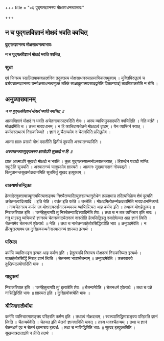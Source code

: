 +++
title = "०६ पुद्गलज्ञानस्य मोक्षसाधनत्वाभावः"

+++


## न च पुद्गलविज्ञानं मोक्षदं भवति क्वचित्

**पुद्गलज्ञानस्य मोक्षसाधनत्वाभावः**

**न च पुद्गलविज्ञानं मोक्षदं भवति क्वचित्**

### **सुधा**

एवं जिनस्य स्खलितवाक्त्वप्रदर्शनेन तदुक्तस्य मोक्षसाधनस्याप्रामाणिकत्वमुक्तम् । युक्तिविरुद्धत्वं च दर्शयन्नात्मज्ञानस्य यन्मोक्षसाधनत्वमुक्तं तत्किं साक्षादुतात्मप्रसादद्वारेति विकल्प्याद्यं तावन्निराकरोति न चेति ।

## **अनुव्याख्यानम्**

***न च पुद्गलविज्ञानं मोक्षदं भवति क्वचित् ॥***

आत्मविज्ञानं मोक्षदं न भवति अचेतनत्वात्पटवदिति शेषः । अस्य व्याप्तिमुपपादयति क्वचिदिति । नेति वर्तते । मोक्षदमिति च । तच्च भावप्रधानम् । न हि क्वचिदप्यचेतने मोक्षदत्वं दृष्टम् । येन व्याप्तिर्न स्यात् । कर्मणस्तथात्वं निराकरिष्यते । ज्ञानं तु चैतन्यमेव न चेतनमिति प्रसिद्धमेव ।

आत्मा ज्ञातः प्रसन्नो मोक्षं ददातीति द्वितीयं दूषयति अस्वातन्त्र्यादिति ।

***अस्वातन्त्र्यात्पुद्गलस्य ज्ञातोऽपि सुखदो न हि ॥***

ज्ञात आत्माऽपि सुखदो मोक्षदो न भवति । कुतः पुद्गलस्यात्मनोऽस्वातन्त्र्यात् । हिशब्देन पटादौ व्यप्तिः स्फुटेति सूचयति । अस्वातन्त्र्यं चानुपदमेव ज्ञास्यते । आत्मनः सुखमात्रदानं नोपपद्यते । किमुतानन्तसुखमोक्षदानमिति सूचयितुं सुखद इत्युक्तम् ।

### **वाक्यार्थचन्द्रिका**

हेत्वादेरनुक्तत्वान्न्यूनत्वमित्याशङ्क्य निश्चैतन्यादित्युत्तरग्रन्थानुरोधेन तल्लाभान्न तदित्यभिप्रेत्य शेषं पूरयति अचेतनत्वादित्यादि ॥ इति चेति । वर्तत इति वर्तते ॥ तच्चेति । मोक्षदमित्येतन्मोक्षदत्वमिति भावप्रधानमित्यर्थः । नन्वचेतनस्य कर्मण एव मोक्षदत्वदर्शनात्कथमस्य व्याप्तिरित्यत आह कर्मण इति । तथात्वं मोक्षहेतुत्वम् ॥ निराकरिष्यत इति । ‘कर्महेतुत्वमपि तु निश्चैतन्यादि’त्यादिनेति शेषः । तथा च न तत्र व्यभिचार इति भावः । ननु माऽस्तु व्यभिचारो ज्ञानस्य चेतनत्वादचेतनत्वं नास्तीति हेत्वसिद्धिस्तु स्यादेवेत्यत आह ज्ञानं त्विति । चैतन्यमेव चेतनधर्म एवेत्यर्थः ॥ नेति । तथा च नाचेतनत्वहेतोरसिद्धिरपीति भाव ॥ अनुपदमेवेति । न हीत्युत्तरवाक्य एव दुःखित्वकथनेनास्वातन्त्र्यं ज्ञास्यत इत्यर्थः ।

### **परिमल** 

कर्मणि व्याप्तिभङ्ग इत्यत आह कर्मण इति । हेतुत्वमपि त्वित्यत्र मोक्षदत्वं निराकरिष्यत इत्यर्थः । उक्तहेतोरसिद्धिं निराह ज्ञानं त्विति । चेतनस्य भावश्चैतन्यम् ॥ अनुपदमेवेति । उत्तरवाक्ये दुःखिपदप्रयोगादिति भावः ।

### **यादुपत्यं**

निराकरिष्यत इति । ‘कर्महेतुत्वमपि तु’ इत्यत्रेति शेषः ॥ चैतन्यमेवेति । चेतनधर्म एवेत्यर्थः । तथा च पक्षे नासिद्धिरिति भावः ॥ ज्ञास्यत इति । दुःखित्वोक्त्येति भावः ।

### **श्रीनिवासतीर्थीया**

कर्मणि व्यभिचारमाशङ्क्य परिहरति कर्मण इति । तथात्वं मोक्षदत्वम् । स्वरूपासिद्धिमाशङ्क्य परिहरति ज्ञानं त्विति ॥ चैतन्यमेवेति । चेतयत इति चेतनो ज्ञानवानिति यावत् । तस्य भावश्चैतन्यम् । तथा च ज्ञानं चेतनधर्म एव न चेतनं ज्ञानाश्रय इत्यर्थः । तथा च नासिद्धिरिति भावः ॥ सुखद इत्युक्तमिति । सुखमात्रदाताऽपि न हीति तदर्थः ।


